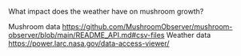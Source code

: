 What impact does the weather have on mushroom growth?


Mushroom data https://github.com/MushroomObserver/mushroom-observer/blob/main/README_API.md#csv-files 
Weather data https://power.larc.nasa.gov/data-access-viewer/
